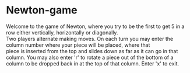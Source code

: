 # Newton-game
Welcome to the game of Newton, where you try to be the first to get 5 in a row either vertically, horizontally or diagonally.  
Two players alternate making moves.  On each turn you may enter the column number where your piece will be placed, where that     
piece is inserted from the top and slides down as far as it can go in that column.  You may also enter 'r' to rotate a piece 
out of the bottom of a column to be dropped back in at the top of that column.  Enter 'x' to exit. 
